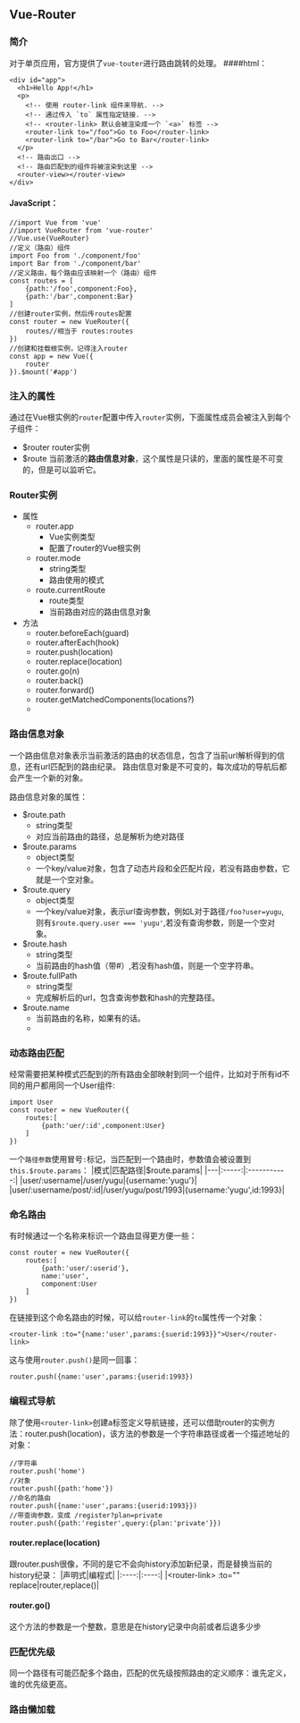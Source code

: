 ## Vue-Router

### 简介
对于单页应用，官方提供了`vue-touter`进行路由跳转的处理。
####html：

	<div id="app">
	  <h1>Hello App!</h1>
	  <p>
	    <!-- 使用 router-link 组件来导航. -->
	    <!-- 通过传入 `to` 属性指定链接. -->
	    <!-- <router-link> 默认会被渲染成一个 `<a>` 标签 -->
	    <router-link to="/foo">Go to Foo</router-link>
	    <router-link to="/bar">Go to Bar</router-link>
	  </p>
	  <!-- 路由出口 -->
	  <!-- 路由匹配到的组件将被渲染到这里 -->
	  <router-view></router-view>
	</div>
#### JavaScript：
	
	//import Vue from 'vue'
	//import VueRouter from 'vue-router'
	//Vue.use(VueRouter)
	//定义（路由）组件
	import Foo from './component/foo'
	import Bar from './component/bar'
	//定义路由，每个路由应该映射一个（路由）组件
	const routes = [
		{path:'/foo',component:Foo},
		{path:'/bar',component:Bar}
	]
	//创建router实例，然后传routes配置
	const router = new VueRouter({
		routes//相当于 routes:routes
	})
	//创建和挂载根实例，记得注入router
	const app = new Vue({
		router
	}).$mount('#app')
	
### 注入的属性
通过在Vue根实例的`router`配置中传入`router`实例，下面属性成员会被注入到每个子组件：

 - $router 
	router实例
 - $route
	当前激活的**路由信息对象**，这个属性是只读的，里面的属性是不可变的，但是可以监听它。

### Router实例
- 属性
	- router.app
		- Vue实例类型
		- 配置了router的Vue根实例
	- router.mode
		- string类型
		- 路由使用的模式
	- route.currentRoute
		- route类型
		- 当前路由对应的路由信息对象
- 方法
	- router.beforeEach(guard)
	- router.afterEach(hook)
	- router.push(location)
	- router.replace(location)
	- router.go(n)
	- router.back()
	- router.forward()
	- router.getMatchedComponents(locations?)
	- 
### 路由信息对象
一个路由信息对象表示当前激活的路由的状态信息，包含了当前url解析得到的信息，还有url匹配到的路由纪录。
路由信息对象是不可变的，每次成功的导航后都会产生一个新的对象。

路由信息对象的属性：
- $route.path
	- string类型
	- 对应当前路由的路径，总是解析为绝对路径
- $route.params
	- object类型
	- 一个key/value对象，包含了动态片段和全匹配片段，若没有路由参数，它就是一个空对象。	  
- $route.query
	- object类型
	- 一个key/value对象，表示url查询参数，例如L对于路径`/foo?user=yugu`,则有`$route.query.user === 'yugu'`,若没有查询参数，则是一个空对象。
-  $route.hash
	- string类型
	- 当前路由的hash值（带#）,若没有hash值，则是一个空字符串。
-  $route.fullPath
	- string类型
	- 完成解析后的url，包含查询参数和hash的完整路径。
-  $route.name
	- 当前路由的名称，如果有的话。
	- 
### 动态路由匹配
经常需要把某种模式匹配到的所有路由全部映射到同一个组件，比如对于所有id不同的用户都用同一个User组件:

	import User
	const router = new VueRouter({
		routes:[
			{path:'uer/:id',component:User}
		]
	})
一个`路径参数`使用冒号`:`标记，当匹配到一个路由时，参数值会被设置到`this.$route.params`：
|模式|匹配路径|$route.params|
|---|:-----:|:-----------:|
|user/:username|/user/yugu|{username:'yugu'}|
|user/:username/post/:id|/user/yugu/post/1993|{username:'yugu',id:1993}|

### 命名路由
有时候通过一个名称来标识一个路由显得更方便一些：

	const router = new VueRouter({
		routes:[
			{path:'user/:userid'},
			name:'user',
			component:User
		]
	})
在链接到这个命名路由的时候，可以给`router-link`的`to`属性传一个对象：

	<router-link :to="{name:'user',params:{suerid:1993}}">User</router-link>
这与使用`router.push()`是同一回事：

	router.push({name:'user',params:{userid:1993})
	
### 编程式导航
除了使用`<router-link>`创建a标签定义导航链接，还可以借助router的实例方法：router.push(location)，该方法的参数是一个字符串路径或者一个描述地址的对象：

	//字符串
	router.push('home')
	//对象
	router.push({path:'home'})
	//命名的路由
	router.push({name:'user',params:{userid:1993}})
	//带查询参数，变成 /register?plan=private
	router.push({path:'register',query:{plan:'private'}})
#### router.replace(location)
跟router.push很像，不同的是它不会向history添加新纪录，而是替换当前的history纪录：
|声明式|编程式|
|:----:|:----:|
|&lt;router-link&gt; :to="" replace|router,replace()|
#### router.go()
这个方法的参数是一个整数，意思是在history记录中向前或者后退多少步

### 匹配优先级
同一个路径有可能匹配多个路由，匹配的优先级按照路由的定义顺序：谁先定义，谁的优先级更高。

### 路由懒加载
